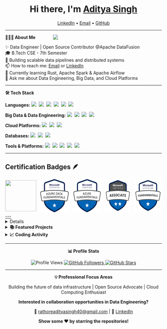 <h1 align="center">Hi there, I'm <a href="https://github.com/Adez017">Aditya Singh</a></h1>

<p align="center">
  <a href="https://www.linkedin.com/in/aditya-singh-rathore0017">LinkedIn</a> •
  <a href="mailto:rathoreadityasingh40@gmail.com">Email</a> •
  <a href="https://github.com/Adez017">GitHub</a>
</p>

---

<div align="left">

**👨🏻‍💻 About Me** <img src="https://media.giphy.com/media/SWoSkN6DxTszqIKEqv/giphy.gif" min-width="300px" max-width="300px" width="350px" align="right">

✨ Data Engineer | Open Source Contributor @Apache DataFusion<br>
🎓 B.Tech CSE - 7th Semester<br>
💼 Building scalable data pipelines and distributed systems<br>
📫 How to reach me: [Email](mailto:rathoreadityasingh40@gmail.com) or [LinkedIn](https://www.linkedin.com/in/aditya-singh-rathore0017)<br>
🌱 Currently learning Rust, Apache Spark & Apache Airflow<br>
💬 Ask me about Data Engineering, Big Data, and Cloud Platforms<br>

</div>

---

**🛠 Tech Stack**

**Languages:** 
<img src="https://img.shields.io/badge/-Python-3776AB?logo=python&logoColor=white&style=flat">&nbsp;
<img src="https://img.shields.io/badge/-C++-00599C?logo=cplusplus&logoColor=white&style=flat">&nbsp;
<img src="https://img.shields.io/badge/-C-A8B9CC?logo=c&logoColor=white&style=flat">&nbsp;
<img src="https://img.shields.io/badge/-Java-007396?logo=openjdk&logoColor=white&style=flat">&nbsp;
<img src="https://img.shields.io/badge/-SQL-4479A1?logo=postgresql&logoColor=white&style=flat">&nbsp;
<img src="https://img.shields.io/badge/-Rust-000000?logo=rust&logoColor=white&style=flat">

**Big Data & Data Engineering:**
<img src="https://img.shields.io/badge/-Apache_Spark-E25A1C?logo=apachespark&logoColor=white&style=flat">&nbsp;
<img src="https://img.shields.io/badge/-Apache_Airflow-017CEE?logo=apacheairflow&logoColor=white&style=flat">&nbsp;
<img src="https://img.shields.io/badge/-Apache_Kafka-231F20?logo=apachekafka&logoColor=white&style=flat">&nbsp;
<img src="https://img.shields.io/badge/-Hadoop-66CCFF?logo=apachehadoop&logoColor=black&style=flat">

**Cloud Platforms:**
<img src="https://img.shields.io/badge/-AWS-232F3E?logo=amazonaws&logoColor=white&style=flat">&nbsp;
<img src="https://img.shields.io/badge/-Azure-0078D4?logo=microsoftazure&logoColor=white&style=flat">&nbsp;
<img src="https://img.shields.io/badge/-GCP-4285F4?logo=googlecloud&logoColor=white&style=flat">

**Databases:**
<img src="https://img.shields.io/badge/-PostgreSQL-4169E1?logo=postgresql&logoColor=white&style=flat">&nbsp;
<img src="https://img.shields.io/badge/-MongoDB-47A248?logo=mongodb&logoColor=white&style=flat">&nbsp;
<img src="https://img.shields.io/badge/-MySQL-4479A1?logo=mysql&logoColor=white&style=flat">

**Tools & Platforms:**
<img src="https://img.shields.io/badge/-Git-F05032?logo=git&logoColor=white&style=flat">&nbsp;
<img src="https://img.shields.io/badge/-Docker-2496ED?logo=docker&logoColor=white&style=flat">&nbsp;
<img src="https://img.shields.io/badge/-Linux-FCC624?logo=linux&logoColor=black&style=flat">&nbsp;
<img src="https://img.shields.io/badge/-VS_Code-007ACC?logo=visualstudiocode&logoColor=white&style=flat">&nbsp;
<img src="https://img.shields.io/badge/-Postman-FF6C37?logo=postman&logoColor=white&style=flat">

---
## Certification Badges 🪶
<div style='display:flex; align-items:center; gap: 10px;' align='center'>
<a href="https://badgr.com/public/assertions/N-4lqR7TTsqN26EYy7ClyA?identity__email=adityasingh.vdrathore%40gmail.com">
<img src="https://raw.githubusercontent.com/sanjay-kv/sanjay-kv/refs/heads/main/Assets/Postman%20White.png" width="100px" height="100px" />
<a href="https://www.credly.com/badges/62ce501e-ddf5-4e90-b0e9-f848b75a1dcd/public_url">
<img src="https://github.com/Adez017/Adez017/blob/c690f5b5ff190590c4f4688d551290298b26f758/microsoft-certified-azure-data-fundamentals.png" width="115px" height="108px" />
<a href="https://www.credly.com/badges/075d2441-4c4a-4309-9200-d35cccbcb6cc/public_url">
<img src="https://github.com/Adez017/Adez017/blob/c690f5b5ff190590c4f4688d551290298b26f758/microsoft-certified-azure-fundamentals.png" width="110px" height="108px" />
<a href="https://learn.microsoft.com/api/credentials/share/en-us/AdityaSinghRathore-4933/CC5033FB8374100D?sharingId=6DD7FA8FF2B035C7">
<img src="https://github.com/Adez017/Adez017/blob/da958e0d98e682807ad9f03d568317358badae4a/microsoft-certified-associate-badge.png" width="100px" height="105px" />
<a href= "https://learn.microsoft.com/api/credentials/share/en-us/AdityaSinghRathore-4933/2DA8C85FD627834B?sharingId=6DD7FA8FF2B035C7">
<img src="https://github.com/Adez017/Adez017/blob/da958e0d98e682807ad9f03d568317358badae4a/microsoft-certified-fundamentals-badge.png" width="105px" height="105px" />

</div>
---


<details>
<summary><b>⚙️ GitHub Analytics</b></summary>
<br>

<div align="center">

<a href="https://github.com/Adez017">
  <img height="180em" src="https://github-readme-stats.vercel.app/api?username=Adez017&show_icons=true&theme=default&count_private=true&hide_border=true&title_color=2c3e50&icon_color=3498db&text_color=2c3e50&bg_color=ffffff"/>
  <img height="180em" src="https://github-readme-stats.vercel.app/api/top-langs/?username=Adez017&layout=compact&theme=default&hide_border=true&title_color=2c3e50&text_color=2c3e50&bg_color=ffffff"/>
</a>

<img src="https://github-readme-streak-stats.herokuapp.com/?user=Adez017&theme=default&hide_border=true&background=ffffff&stroke=2c3e50&ring=3498db&fire=e74c3c&currStreakLabel=2c3e50" alt="GitHub Streak"/>

<img src="https://github-profile-summary-cards.vercel.app/api/cards/profile-details?username=Adez017&theme=default" alt="Profile Summary"/>

<img src="https://github-readme-activity-graph.vercel.app/graph?username=Adez017&theme=github-light&bg_color=ffffff&color=2c3e50&line=3498db&point=2c3e50&area=true&hide_border=true" alt="Contribution Graph"/>

</div>

</details>

<details>
<summary><b>📚 Featured Projects</b></summary>
<br>

**Open Source Contributions:**
- 🔥 [Apache DataFusion](https://github.com/apache/datafusion) - Contributing to distributed query engine
- 🔥 [Recode Hive](https://github.com/recodehive) - Contributing to the recodehive Website

**Personal Projects:**
- 📊 Data Pipeline Projects - Building scalable ETL pipelines
- 🚀 Cloud Infrastructure - Deploying data solutions on AWS/Azure/GCP
- 💾 Database Optimization - Performance tuning and query optimization

</details>

<details>
<summary><b>📈 Coding Activity</b></summary>
<br>
**I'm an Early 🐤** 

```text
🌞 Morning                1690 commits        ████████░░░░░░░░░░░░░░░░░   32.94 % 
🌆 Daytime                2078 commits        ██████████░░░░░░░░░░░░░░░   40.51 % 
🌃 Evening                869 commits         ████░░░░░░░░░░░░░░░░░░░░░   16.94 % 
🌙 Night                  493 commits         ██░░░░░░░░░░░░░░░░░░░░░░░   09.61 % 
```
📅 **I'm Most Productive on Tuesday** 

```text
Monday                   904 commits         ████░░░░░░░░░░░░░░░░░░░░░   17.62 % 
Tuesday                  1332 commits        ██████░░░░░░░░░░░░░░░░░░░   25.96 % 
Wednesday                1042 commits        █████░░░░░░░░░░░░░░░░░░░░   20.31 % 
Thursday                 328 commits         ██░░░░░░░░░░░░░░░░░░░░░░░   06.39 % 
Friday                   300 commits         █░░░░░░░░░░░░░░░░░░░░░░░░   05.85 % 
Saturday                 435 commits         ██░░░░░░░░░░░░░░░░░░░░░░░   08.48 % 
Sunday                   789 commits         ████░░░░░░░░░░░░░░░░░░░░░   15.38 % 
```


📊 **This Week I Spent My Time On** 

```text
🕑︎ Time Zone: Asia/Kolkata

💬 Programming Languages: 
Js                       16 hrs 10 mins      ████████████████████░░░░░   80.11 % 
CSS                      2 hrs 3 mins        ███░░░░░░░░░░░░░░░░░░░░░░   10.19 % 
C++                      1 hr 19 mins        ██░░░░░░░░░░░░░░░░░░░░░░░   06.53 % 
YAML                     14 mins             ░░░░░░░░░░░░░░░░░░░░░░░░░   01.22 % 
Other                    9 mins              ░░░░░░░░░░░░░░░░░░░░░░░░░   00.76 % 

🔥 Editors: 
VS Code                  20 hrs 11 mins      █████████████████████████   100.00 % 

🐱‍💻 Projects: 
recode -website          8 hrs 19 mins       ██████████░░░░░░░░░░░░░░░   41.19 % 
AlgoVisulaiser           1 hr 58 mins        ██░░░░░░░░░░░░░░░░░░░░░░░   09.74 % 
Researchpaper-Org        1 hr 46 mins        ██░░░░░░░░░░░░░░░░░░░░░░░   08.77 % 
Adez017                  1 hr 43 mins        ██░░░░░░░░░░░░░░░░░░░░░░░   08.58 % 
Backend                  1 hr 27 mins        ██░░░░░░░░░░░░░░░░░░░░░░░   07.18 % 

💻 Operating System: 
Windows                  20 hrs 11 mins      █████████████████████████   100.00 % 
```

**I Mostly Code in JavaScript** 

```text
JavaScript               21 repos            ███████████░░░░░░░░░░░░░░   45.65 % 
Pyth                     8 repos             ████░░░░░░░░░░░░░░░░░░░░░   17.39 % 
CSS                      4 repos             ██░░░░░░░░░░░░░░░░░░░░░░░   08.70 % 
Python                   3 repos             ██░░░░░░░░░░░░░░░░░░░░░░░   06.52 % 
ASP.NET                  1 repo              █░░░░░░░░░░░░░░░░░░░░░░░░   02.17 %
```

</details>

---

<div align="center">

**📊 Profile Stats**

<img src="https://komarev.com/ghpvc/?username=Adez017&label=Profile%20Views&color=2c3e50&style=flat" alt="Profile Views"/>
<a href="https://github.com/Adez017?tab=followers">
  <img src="https://img.shields.io/github/followers/Adez017?label=Followers&style=flat&color=2c3e50" alt="GitHub Followers"/>
</a>
<a href="https://github.com/Adez017?tab=repositories">
  <img src="https://img.shields.io/github/stars/Adez017?label=Total%20Stars&style=flat&color=2c3e50" alt="GitHub Stars"/>
</a>

</div>

---

<div align="center">

**💡 Professional Focus Areas**

Building the future of data infrastructure | Open Source Advocate | Cloud Computing Enthusiast

**Interested in collaboration opportunities in Data Engineering?**

📧 [rathoreadityasingh40@gmail.com](mailto:rathoreadityasingh40@gmail.com) | 💼 [LinkedIn](https://www.linkedin.com/in/aditya-singh-rathore0017)

**Show some ❤️ by starring the repositories!**

</div>
